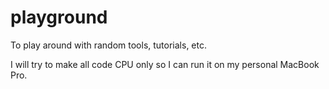 # playground
To play around with random tools, tutorials, etc.

I will try to make all code CPU only so I can run it on my personal MacBook Pro.
